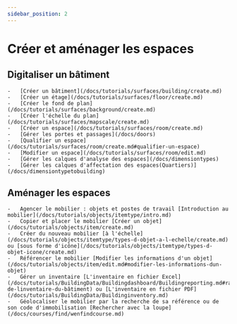 ```yaml
---
sidebar_position: 2
---
```


# Créer et aménager les espaces

 ## Digitaliser un bâtiment

    -   [Créer un bâtiment](/docs/tutorials/surfaces/building/create.md)
    -   [Créer un étage](/docs/tutorials/surfaces/floor/create.md)
    -   [Créer le fond de plan](/docs/tutorials/surfaces/background/create.md)
    -   [Créer l'échelle du plan](/docs/tutorials/surfaces/mapscale/create.md)
    -   [Créer un espace](/docs/tutorials/surfaces/room/create.md)
    -   [Gérer les portes et passages](/docs/doors)
    -   [Qualifier un espace](/docs/tutorials/surfaces/room/create.md#qualifier-un-espace)
    -   [Modifier un espace](/docs/tutorials/surfaces/room/edit.md)
    -   [Gérer les calques d'analyse des espaces](/docs/dimensiontypes)
    -   [Gérer les calques d'affectation des espaces(Quartiers)](/docs/dimensiontypetobuilding)

## Aménager les espaces

    -   Agencer le mobilier : objets et postes de travail [Introduction au mobilier](/docs/tutorials/objects/itemtype/intro.md)
    -   Copier et placer le mobilier [Créer un objet](/docs/tutorials/objects/item/create.md)   
    -   Créer du nouveau mobilier [à l'échelle](/docs/tutorials/objects/itemtype/types-d-objet-a-l-echelle/create.md) ou [sous forme d'icône](/docs/tutorials/objects/itemtype/types-d-objet-icone/create.md)
    -   Référencer le mobilier [Modifier les informations d'un objet](/docs/tutorials/objects/item/edit.md#modifier-les-informations-dun-objet)
    -   Gérer un inventaire [L'inventaire en fichier Excel](/docs/tutorials/BuildingData/Buildingdashboard/Buildingreporting.md#rapport-de-linventaire-du-bâtiment) ou [L'inventaire en fichier PDF](/docs/tutorials/BuildingData/Buildinginventory.md)
    -   Géolocaliser le mobilier par la recherche de sa référence ou de son code d'immobilisation [Rechercher avec la loupe](/docs/courses/find/wenfindcourse.md)




